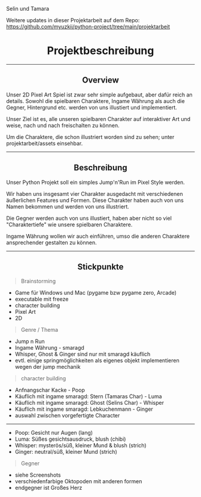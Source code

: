 
$\text{Selin \ und \ Tamara}$

Weitere updates in dieser Projektarbeit auf dem Repo: https://github.com/myuzkii/python-project/tree/main/projektarbeit
# $$\text{Projektbeschreibung}$$
--------------------------------------------------------------------
## $$\text{Overview}$$

Unser 2D Pixel Art Spiel ist zwar sehr simple aufgebaut, aber dafür reich an details. Sowohl die spielbaren Charaktere, Ingame Währung als auch die Gegner, Hintergrund etc. werden von uns illustiert und implementiert. 

Unser Ziel ist es, alle unseren spielbaren Charakter auf interaktiver Art und weise, nach und nach freischalten zu können. 

Um die Charaktere, die schon illustriert worden sind zu sehen; unter projektarbeit/assets einsehbar.

--------------------------------------------------------------------
## $$\text{Beschreibung}$$
Unser Python Projekt soll ein simples Jump'n'Run im Pixel Style werden. 

Wir haben uns insgesamt vier Charakter ausgedacht mit verschiedenen äußerlichen Features und Formen. Diese Charakter haben auch von uns Namen bekommen und werden von uns illustriert. 

Die Gegner werden auch von uns illustiert, haben aber nicht so viel "Charaktertiefe" wie unsere spielbaren Charaktere. 

Ingame Währung wollen wir auch einführen, umso die anderen Charaktere ansprechender gestalten zu können. 

--------------------------------------------------------------------
## $$\text{Stickpunkte}$$
> $\text{Brainstorming}$
+ Game für Windows und Mac (pygame bzw pygame zero, Arcade)
+ executable mit freeze
+ character building
+ Pixel Art
+ 2D

> $\text{Genre / Thema}$
+ Jump n Run
+ Ingame Währung - smaragd
+ Whisper, Ghost & Ginger sind nur mit smaragd käuflich
+ evtl. einige springmöglichkeiten als eigenes objekt implementieren wegen der jump mechanik

> $\text{character building}$
+ Anfnangschar Kacke - Poop
+ Käuflich mit ingame smaragd: Stern (Tamaras Char) - Luma
+ Käuflich mit ingame smaragd: Ghost (Selins Char) - Whisper
+ Käuflich mit ingame smaragd: Lebkuchenmann - Ginger
+ auswahl zwischen vorgefertigte Character 
--------------------------------------------------------------------
+ Poop: Gesicht nur Augen (lang)
+ Luma: Süßes gesichtsausdruck, blush (chibi)
+ Whisper: mysterös/süß, kleiner Mund & blush (strich)
+ Ginger: neutral/süß, kleiner Mund (strich)
   
> $\text{Gegner}$
+ siehe Screenshots
+ verschiedenfarbige Oktopoden mit anderen formen
+ endgegner ist Großes Herz

